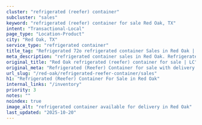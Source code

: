 ```yaml
---
cluster: "refrigerated (reefer) container"
subcluster: "sales"
keyword: "refrigerated (reefer) container for sale Red Oak, TX"
intent: "Transactional-Local"
page_type: "Location-Product"
city: "Red Oak, TX"
service_type: "refrigerated container"
title_tag: "Refrigerated 72o refrigerated container Sales in Red Oak | LC Container"
meta_description: "refrigerated container sales in Red Oak. Refrigerated containers with climate control. Fast delivery, competitive pricing. Serving refrigerated reefer container area. Quote ID: B50. Call (214) 524-4168 for your free quote today."
original_title: "Red Oak refrigerated (reefer) container for sale | LC"
original_meta: "Refrigerated (Reefer) Container for sale with delivery in Red Oak, TX. LC Container — local Since 2003. Get pricing today."
url_slug: "/red-oak/refrigerated-reefer-container/sales"
h1: "Refrigerated (Reefer) Container For Sale in Red Oak"
internal_links: "/inventory"
priority: 3
notes: ""
noindex: true
image_alt: "refrigerated container available for delivery in Red Oak"
last_updated: "2025-10-20"
---
```


<!-- TODO: Add unique city/inventory copy, images, and internal links here. -->
